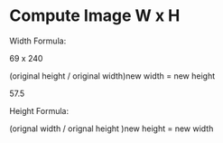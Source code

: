 # Compute Image W x H

Width Formula:

69 x 240

(original height / original width)new width = new height

57.5

Height Formula:

(orignal width / orignal height )new height = new width

